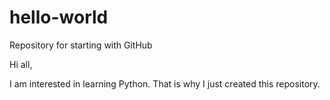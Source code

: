# hello-world
Repository for starting with GitHub

Hi all,

I am interested in learning Python. 
That is why I just created this repository.

